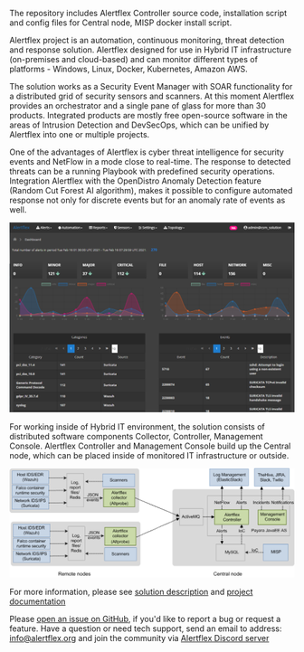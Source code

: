 The repository includes Alertflex Controller source code, installation script and config files for Central node, MISP docker install script.

Alertflex project is an automation, continuous monitoring, threat detection and response solution. Alertflex designed for use in Hybrid IT infrastructure (on-premises and cloud-based) and can monitor different types of platforms - Windows, Linux, Docker, Kubernetes, Amazon AWS.

The solution works as a Security Event Manager with SOAR functionality for a distributed grid of security sensors and scanners. At this moment Alertflex provides an orchestrator and a single pane of glass for more than 30 products. Integrated products are mostly free open-source software in the areas of Intrusion Detection and DevSecOps, which can be unified by Alertflex into one or multiple projects.

One of the advantages of Alertflex is cyber threat intelligence for security events and NetFlow in a mode close to real-time. The response to detected threats can be a running Playbook with predefined security operations. Integration Alertflex with the OpenDistro Anomaly Detection feature (Random Cut Forest AI algorithm), makes it possible to configure automated response not only for discrete events but for an anomaly rate of events as well.

![](https://github.com/alertflex/cnode/blob/master/img/dashboard.png)

For working inside of Hybrid IT environment, the solution consists of  distributed software components Collector, Controller, Management Console. Alertflex Controller and Management Console build up the Central node, which can be placed inside of monitored IT infrastructure or outside.

![](https://github.com/alertflex/cnode/blob/master/img/lld-arch.png)

For more information, please see [solution description](https://alertflex.github.io/solution.html) and [project documentation](https://alertflex.github.io/doc/index.html)
	
Please [open an issue on GitHub](https://github.com/alertflex/altprobe/issues), if you'd like to report a bug or request a feature. 
Have a question or need tech support, send an email to address: info@alertflex.org
and join the community via [Alertflex Discord server](https://discord.gg/wDSz7rDMWv)

